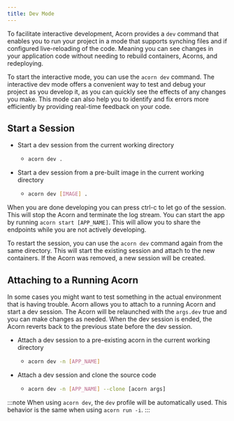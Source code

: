 ```yaml
---
title: Dev Mode
---
```


To facilitate interactive development, Acorn provides a `dev` command that enables you to run your project in a mode that supports synching files and if configured live-reloading of the code. Meaning you can see changes in your application code without needing to rebuild containers, Acorns, and redeploying.

To start the interactive mode, you can use the `acorn dev` command.
The interactive dev mode offers a convenient way to test and debug your project as you develop it, as you can quickly see the effects of any changes you make. This mode can also help you to identify and fix errors more efficiently by providing real-time feedback on your code.

## Start a Session

- Start a dev session from the current working directory

  - ```bash
    acorn dev .
    ```

- Start a dev session from a pre-built image in the current working directory

  - ```bash
    acorn dev [IMAGE] .
    ```

When you are done developing you can press ctrl-c to let go of the session. This will stop the Acorn and terminate the log stream. You can start the app by running `acorn start [APP_NAME]`. This will allow you to share the endpoints while you are not actively developing.

To restart the session, you can use the `acorn dev` command again from the same directory. This will start the existing session and attach to the new containers. If the Acorn was removed, a new session will be created.

## Attaching to a Running Acorn

In some cases you might want to test something in the actual environment that is having trouble. Acorn allows you to attach to a running Acorn and start a dev session. The Acorn will be relaunched with the `args.dev` true and you can make changes as needed. When the dev session is ended, the Acorn reverts back to the previous state before the dev session.

- Attach a dev session to a pre-existing acorn in the current working directory

  - ```bash
    acorn dev -n [APP_NAME] 
    ```

- Attach a dev session and clone the source code

  - ```bash
    acorn dev -n [APP_NAME] --clone [acorn args]
    ```

:::note
When using `acorn dev`, the `dev` profile will be automatically used. This behavior is the same when using `acorn run -i`.
:::
